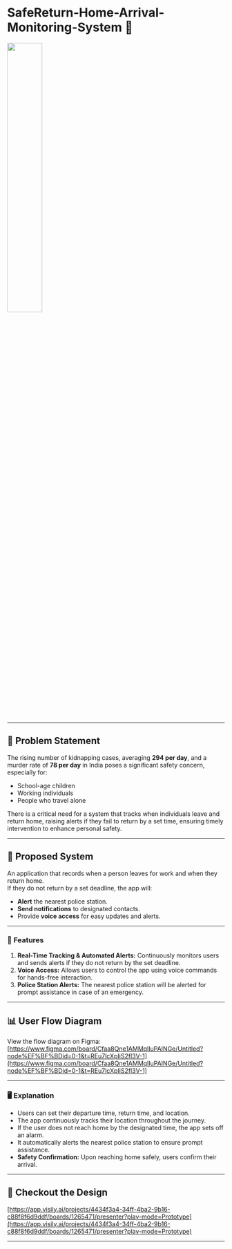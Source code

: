 # SafeReturn-Home-Arrival-Monitoring-System 🏡

 <img width="40%" src='https://i.pinimg.com/736x/ff/56/6c/ff566c529effa2105471b68e23678d40.jpg'>
 
---

## 🛑 **Problem Statement**
The rising number of kidnapping cases, averaging **294 per day**, and a murder rate of **78 per day** in India poses a significant safety concern, especially for:
- School-age children
- Working individuals
- People who travel alone

There is a critical need for a system that tracks when individuals leave and return home, raising alerts if they fail to return by a set time, ensuring timely intervention to enhance personal safety.

---

## 🚀 **Proposed System**
An application that records when a person leaves for work and when they return home.  
If they do not return by a set deadline, the app will:
- **Alert** the nearest police station.
- **Send notifications** to designated contacts.
- Provide **voice access** for easy updates and alerts.

---

### 🌟 **Features**
1. **Real-Time Tracking & Automated Alerts:** Continuously monitors users and sends alerts if they do not return by the set deadline.
2. **Voice Access:** Allows users to control the app using voice commands for hands-free interaction.
3. **Police Station Alerts:** The nearest police station will be alerted for prompt assistance in case of an emergency.

---

## 📊 **User Flow Diagram**
View the flow diagram on Figma:  
[https://www.figma.com/board/Cfaa8Qne1AMMqlIuPAINGe/Untitled?node%EF%BF%BDid=0-1&t=REu7lcXpIiS2fl3V-1](https://www.figma.com/board/Cfaa8Qne1AMMqlIuPAINGe/Untitled?node%EF%BF%BDid=0-1&t=REu7lcXpIiS2fl3V-1)

---

### 🖥️ **Explanation**
- Users can set their departure time, return time, and location.
- The app continuously tracks their location throughout the journey.
- If the user does not reach home by the designated time, the app sets off an alarm.
- It automatically alerts the nearest police station to ensure prompt assistance.
- **Safety Confirmation:** Upon reaching home safely, users confirm their arrival.

---

## 🔗 **Checkout the Design**
[https://app.visily.ai/projects/4434f3a4-34ff-4ba2-9b16-c88f8f6d9ddf/boards/1265471/presenter?play-mode=Prototype](https://app.visily.ai/projects/4434f3a4-34ff-4ba2-9b16-c88f8f6d9ddf/boards/1265471/presenter?play-mode=Prototype)

---
